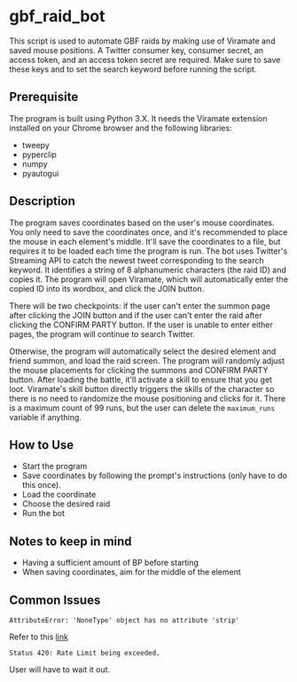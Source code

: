 # gbf_raid_bot

This script is used to automate GBF raids by making use of Viramate and saved mouse positions. A Twitter consumer key, consumer secret,
an access token, and an access token secret are required. Make sure to save these keys and to set the search keyword before running the script.

## Prerequisite
The program is built using Python 3.X. It needs the Viramate extension installed on your Chrome browser and the following libraries:
- tweepy
- pyperclip
- numpy
- pyautogui

## Description
The program saves coordinates based on the user's mouse coordinates. You only need to save the coordinates once, and it's recommended to 
place the mouse in each element's middle. It'll save the coordinates to a file, but requires it to be loaded each time the program is run. The bot uses Twitter's Streaming API to catch the newest tweet corresponding to the search keyword. It identifies a string of 8 alphanumeric characters (the raid ID) and copies it. The program will open Viramate, which will automatically enter the copied ID into its wordbox, and click the JOIN button.

There will be two checkpoints: if the user can't enter the summon page after clicking the JOIN button and if the user can't enter the
raid after clicking the CONFIRM PARTY button. If the user is unable to enter either pages, the program will continue to search Twitter. 

Otherwise, the program will automatically select the desired element and friend summon, and load the raid screen. The program will randomly
adjust the mouse placements for clicking the summons and CONFIRM PARTY button. After loading the battle, it'll activate 
a skill to ensure that you get loot. Viramate's skill button directly triggers the skills of the character so there is no need to
randomize the mouse positioning and clicks for it. There is a maximum count of 99 runs, but the user can delete the ```maximum_runs```
variable if anything.

## How to Use
- Start the program
- Save coordinates by following the prompt's instructions (only have to do this once).
- Load the coordinate
- Choose the desired raid
- Run the bot

## Notes to keep in mind
- Having a sufficient amount of BP before starting
- When saving coordinates, aim for the middle of the element

## Common Issues

```AttributeError: 'NoneType' object has no attribute 'strip'```

Refer to this [link](https://github.com/tweepy/tweepy/issues/576)

```Status 420: Rate Limit being exceeded.```

User will have to wait it out.
